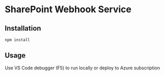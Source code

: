 # SharePoint Webhook Service

## Installation
`npm install`

## Usage
Use VS Code debugger (F5) to run locally or deploy to Azure subscription